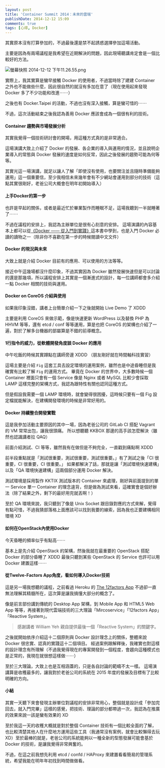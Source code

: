 ```yaml
---
layout: post
title: 'Container Summit 2014：未來的雲端'
publishDate: 2014-12-12 15:09
comments: true
tags: [心得, Docker]
---
```

其實原本沒有打算參加的，不過最後還是禁不起誘惑選擇參加這場活動。

主要是因為有兩場議程是我希望在近期解決的問題，因此現場聽講肯定會是一個比較好的方法。

![螢幕快照 2014-12-12 下午11.26.55.png](https://user-image.logdown.io/user/52/blog/52/post/245946/FyIvUNQnSRa5aNaLWzK3_%E8%9E%A2%E5%B9%95%E5%BF%AB%E7%85%A7%202014-12-12%20%E4%B8%8B%E5%8D%8811.26.55.png)

實際上，我其實算是蠻早接觸 Docker 的使用者，不過當時除了建建 Container 之外也不能做些什麼，因此很自然的就沒有多加在意了（現在使用起來發現 Docker 多了不少功能和改進⋯⋯）

之後也有 Docker.Taipei 的活動，不過也沒有深入接觸，算是蠻可惜的⋯⋯

不過，這次活動結束之後我認為善用 Docker 應該會成為一個很有利的技術。

<!--more-->

#### Container 趨勢與市場發展分析

其實我覺得一個技術研討會的開場，用這種方式真的是非常適合。

這場演講大致上介紹了 Docker 的發展、各企業的導入與運用的情況，並且說明企業導入的常態與 Docker 發展的速度是如何反常，因此之後發展的趨勢可能為何等等。

其實光這一場演講，就足以讓人了解「即使沒有使用，也要關注並且隨時準備能夠運用」這一個重要信，至少我相信未來幾年會有不少網站會運用到部分的技術（這點其實很剛好，老爸公司大概會在明年初開始導入）

#### 上手Docker的第一步

也許是早起的關係，或者是最近忙於畢業製作而睡眠不足，這場我聽到一半就睡著了⋯⋯

不過在議程的安排上，我認為主辦單位是很有心刻意的安排。
這場演講的內容基本上都可以從[《Docker —— 從入門到實踐》](https://philipzheng.gitbooks.io/Docker_practice/)這本書中學到，也是入門 Docker 必讀的讀物之一（除非你不喜歡在第一步的時候閱讀中文文件）

#### Docker 的現況與未來

大致上就是介紹 Docker 目前有的應用、可以使用的方法等等。

接近中午這幾場都沒什麼印象，不過其實因為 Docker 雖然發展快速但是可以討論的還是那幾項，所以議程安排上其實是一個漸進式的設計，每一位講師都會多介紹一點 Docker 相關的技術與運用。

#### Docker on CoreOS 介紹與使用

如果我印象沒錯，講者上台簡單介紹一下之後就開始 Live Demo 了 XDDD

主要是利用 CoreOS 來做示範，像是快速更新 WordPress 以及替換 PHP 為 HHVM 等等，還有 etcd / conf 等等運用，算是也把 CoreOS 的架構也介紹了一遍，對於了解多台機器的部屬算是不錯的前導概念。

#### 1行指令的威力，從軟體開發角度談 Docker 的應用

中午吃飯的時候其實蹲點在講師旁邊 XDDD （朋友剛好就在時間軸科技實習）

這場主要是介紹 `Fig` 這套工具去設定環境的運用案例，雖然也是中途昏睡但是我確實有比較了解 `Fig` 的運用方式。
畢竟在 Docker 的世界中，大多數時候一個 Container 裡面只會有一個 Service 像是 Nginx 或者 MySQL 比較少會採取 LAMP 這樣完整的架構方式，我認為跟特性有關也認同這種方式。

但是假設我需要一個 LAMP 環境時，就會變得很困擾，這時候只要有一個 Fig 設定檔就能解決，在建構開發環境的時候是非常好用的。

#### Docker 持續整合開發實戰

這是我參加活動主要原因的其中一場，因為老爸公司的 GitLab CI 搭配 Vagrant 的 VM 常常出包，讓我很頭痛。
所以想聽聽 KKBOX 那邊的高手該怎麼解決（雖然也認識講者拉 QAQ）

前面介紹測試、CI 等等，雖然我有在做但是不夠完全，一直戳到痛點啊 XDDD

前半段重點就是「測試很重要，測試很重要，測試很重要。」有了測試之後「CI 很重要，CI 很重要，CI 很重要。」
如果都解決了話，那就是讓「測試環境快速建構」以及「QA 環境快速建構」這兩個部分運用 Docker 解決。

測試環境是採用製作 KKTIX 測試版本的 Container 來處理，剛好與前面提到的單一 Service 單一 Container 的理念違背，但是做為測試來看，這確實會是個好辦法（除了結果之外，剩下的最好用完就丟啊！）

至於 QA 環境來說，我只聽到了像是 Unix Socket 跟目錄對應的方式來解，覺得有點可惜，不過我猜部落格上面應該可以找到我要的線索，因為我也正要建構相同環境 XD

#### 如何在OpenStack內使用Docker

今天昏睡的頻率似乎有點高⋯⋯

基本上是先介紹 OpenStack 的架構，然後我就在最重要的 OpenStack 搭配 Docker 的部分昏睡了 XDDD
最後只聽到某些 OpenStack 的 Service 也許可以用 Docker 建置這樣⋯⋯

#### 從Twelve-Factors App角度，看如何導入Docker技術

這是另一場我想聽的議程，之前看過 Heroku 的 [The 12factors App](https://12factor.net/) 不過卻一直無法理解其精髓所在，這次算是讓我搞懂大部分的概念了。

像是前言部份講到傳統的 Desktop App 架構，到 Mobile App 和 HTML5 Web App 等等，再接著到現代雲端技術的三大理論「Mircoservice」「12factors App」「Reactive System」。

> 感謝講者 William Yeh 親自提供最後一個「Reactive System」的關鍵字。

之後就開始依序介紹這十二個原則與 Docker 設計理念上的關係，整體來說 Docker 很忠實、認真的實踐這十二個項目。
經過案例跟解釋後，我確實也對這樣的設計理念有所理解（不過我覺得現在的專案開發到一個程度，會趨向這種模式也是正常的，我現在就很想這樣做⋯⋯）

至於三大理論，大致上也是互相涵蓋的，只是各自討論的範疇不太一樣。
這場演講算是收穫最多的，讓我對於老爸公司的系統在 2015 年度的發展及目標有了比較明確的方向。

#### 小結

其實一天聽下來會發現主辦單位對議程的安排非常用心，整個就是設計成「參加完回去，就入門完畢」這樣的感覺，把技術、理論的部分都帶過一次，我認為在推廣的效果來說一該是蠻有效果的 XD

至於我這一天的收穫大概就是對於整個 Container 技術有一個比較全面的了解，也比較清楚其他人在什麼地方運用這些工具（我通常沒有案例，就會比較懶得去玩 XD）至於最棒的就是，老爸公司的系統能夠以一種全新的型態發展可能會基於 Docker 的技術，是讓我覺得非常興奮的。

不過，在這之前我想先利用 etcd / confd / HAProxy 來建置看看簡易的管理系統，希望我能在明年年初找到時間做做看。
